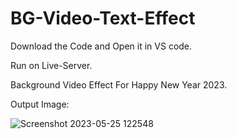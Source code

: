 # BG-Video-Text-Effect

Download the Code and Open it in VS code.

Run on Live-Server.

Background Video Effect For Happy New Year 2023.

Output Image:

![Screenshot 2023-05-25 122548](https://github.com/rohanmr/BG-Video-Text-Effect/assets/122428641/575b9c3a-70b8-40c6-8895-3490e476b1ff)
